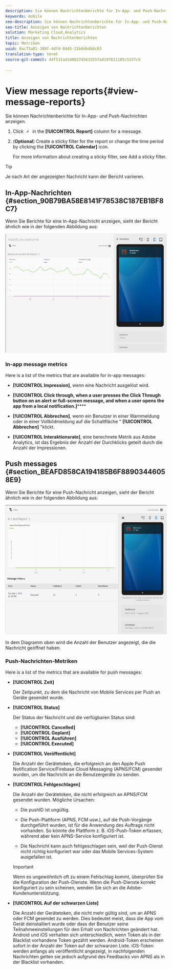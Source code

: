 ```yaml
---
description: Sie können Nachrichtenberichte für In-App- und Push-Nachrichten anzeigen.
keywords: mobile
seo-description: Sie können Nachrichtenberichte für In-App- und Push-Nachrichten anzeigen.
seo-title: Anzeigen von Nachrichtenberichten
solution: Marketing Cloud,Analytics
title: Anzeigen von Nachrichtenberichten
topic: Metriken
uuid: 0ac73a81-388f-4dfd-84d5-21b8db4b8c83
translation-type: tm+mt
source-git-commit: 44f531ad140827d563255fad197811185c5337c9

---
```



# View message reports{#view-message-reports}

Sie können Nachrichtenberichte für In-App- und Push-Nachrichten anzeigen.

1. Click ![report icon](assets/icon_report.png) in the **[!UICONTROL Report]** column for a message.
1. (**Optional**) Create a sticky filter for the report or change the time period by clicking the **[!UICONTROL Calendar]** icon.

   For more information about creating a sticky filter, see Add a sticky filter.[](/help/using/usage/reports-customize/t-sticky-filter.md)

>[!TIP]
>
>Je nach Art der angezeigten Nachricht kann der Bericht variieren.

## In-App-Nachrichten {#section_90B79BA58E8141F78538C187EB1BF8C7}

Wenn Sie Berichte für eine In-App-Nachricht anzeigen, sieht der Bericht ähnlich wie in der folgenden Abbildung aus:

![report message](assets/report_message.png)

### In-app message metrics

Here is a list of the metrics that are available for in-app messages:

* **[!UICONTROL Impression]**, wenn eine Nachricht ausgelöst wird.

* **[!UICONTROL Click through, when a user presses the Click Through button on an alert or full-screen message, and when a user opens the app from a local notification.]******

* **[!UICONTROL Abbrechen]**, wenn ein Benutzer in einer Warnmeldung oder in einer Vollbildmeldung auf die Schaltfläche " **[!UICONTROL Abbrechen]** "klickt.

* **[!UICONTROL Interaktionsrate]**, eine berechnete Metrik aus Adobe Analytics, ist das Ergebnis der Anzahl der Durchklicks geteilt durch die Anzahl der Impressionen.

## Push messages {#section_BEAFD858CA194185B6F88903446058E9}

Wenn Sie Berichte für eine Push-Nachricht anzeigen, sieht der Bericht ähnlich wie in der folgenden Abbildung aus:

![Push-Nachricht](assets/report_message_push.png)

In dem Diagramm oben wird die Anzahl der Benutzer angezeigt, die die Nachricht geöffnet haben.

### Push-Nachrichten-Metriken

Here is a list of the metrics that are available for push messages:

* **[!UICONTROL Zeit]**

   Der Zeitpunkt, zu dem die Nachricht von Mobile Services per Push an Geräte gesendet wurde.

* **[!UICONTROL Status]**

   Der Status der Nachricht und die verfügbaren Status sind:

   * **[!UICONTROL Cancelled]**
   * **[!UICONTROL Geplant]**
   * **[!UICONTROL Ausführen]**
   * **[!UICONTROL Executed]**

* **[!UICONTROL Veröffentlicht]**

   Die Anzahl der Gerätetoken, die erfolgreich an den Apple Push Notification Service/Firebase Cloud Messaging (APNS/FCM) gesendet wurden, um die Nachricht an die Benutzergeräte zu senden.

* **[!UICONTROL Fehlgeschlagen]**

   Die Anzahl der Gerätetoken, die nicht erfolgreich an APNS/FCM gesendet wurden. Mögliche Ursachen:

   * Die pushID ist ungültig.

   * Die Push-Plattform (APNS, FCM usw.), auf die Push-Vorgänge durchgeführt wurden, ist für die Anwendung des Auftrags nicht vorhanden. So könnte die Plattform z. B. iOS-Push-Token erfassen, während aber kein APNS-Service konfiguriert ist.

   * Die Nachricht kann auch fehlgeschlagen sein, weil der Push-Dienst nicht richtig konfiguriert war oder das Mobile Services-System ausgefallen ist.
   >[!IMPORTANT]
   >
   >Wenn es ungewöhnlich oft zu einem Fehlschlag kommt, überprüfen Sie die Konfiguration der Push-Dienste. Wenn die Push-Dienste korrekt konfiguriert zu sein scheinen, wenden Sie sich an die Adobe-Kundenunterstützung.

* **[!UICONTROL Auf der schwarzen Liste]**

   Die Anzahl der Gerätetoken, die nicht mehr gültig sind, um an APNS oder FCM gesendet zu werden. Dies bedeutet meist, dass die App vom Gerät deinstalliert wurde oder dass der Benutzer seine Teilnahmeeinstellungen für den Erhalt von Nachrichten geändert hat. Android und iOS verhalten sich unterschiedlich, wenn Token als in der Blacklist vorhandene Token gezählt werden. Android-Token erscheinen sofort in der Anzahl der Token auf der schwarzen Liste. iOS-Token werden anfangs als veröffentlicht angezeigt, in nachfolgenden Nachrichten gelten sie jedoch aufgrund des Feedbacks von APNS als in der Blacklist vorhanden.
